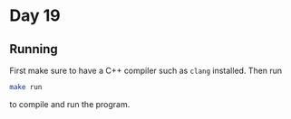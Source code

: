 # Day 19

## Running

First make sure to have a C++ compiler such as `clang` installed. Then run

```bash
make run
```

to compile and run the program.
